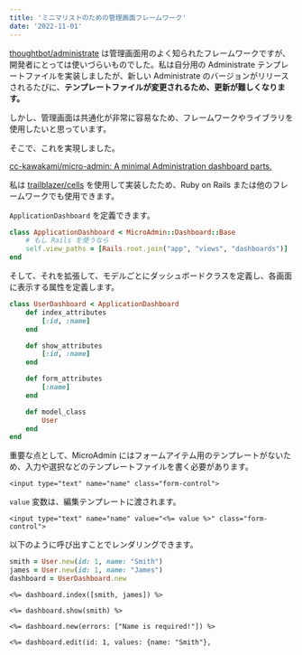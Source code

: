 ```yaml
---
title: 'ミニマリストのための管理画面フレームワーク'
date: '2022-11-01'
---
```


[thoughtbot/administrate](https://github.com/thoughtbot/administrate) は管理画面用のよく知られたフレームワークですが、開発者にとっては使いづらいものでした。私は自分用の Administrate テンプレートファイルを実装しましたが、新しい Administrate のバージョンがリリースされるたびに、**テンプレートファイルが変更されるため、更新が難しくなります。**

しかし、管理画面は共通化が非常に容易なため、フレームワークやライブラリを使用したいと思っています。

そこで、これを実現しました。

[cc-kawakami/micro-admin: A minimal Administration dashboard parts.](https://github.com/cc-kawakami/micro-admin)

私は [trailblazer/cells](https://github.com/trailblazer/cells) を使用して実装したため、Ruby on Rails または他のフレームワークでも使用できます。

`ApplicationDashboard` を定義できます。

```ruby
class ApplicationDashboard < MicroAdmin::Dashboard::Base
    # もし Rails を使うなら
    self.view_paths = [Rails.root.join("app", "views", "dashboards")]
end
```

そして、それを拡張して、モデルごとにダッシュボードクラスを定義し、各画面に表示する属性を定義します。

```ruby
class UserDashboard < ApplicationDashboard
    def index_attributes
        [:id, :name]
    end

    def show_attributes
        [:id, :name]
    end

    def form_attributes
        [:name]
    end

    def model_class
        User
    end
end
```

重要な点として、MicroAdmin にはフォームアイテム用のテンプレートがないため、入力や選択などのテンプレートファイルを書く必要があります。

```html:/app/views/dashboards/user_dashboard/new/name.erb
<input type="text" name="name" class="form-control">
```

`value` 変数は、編集テンプレートに渡されます。

```html:/app/views/dashboards/user_dashboard/edit/name.erb
<input type="text" name="name" value="<%= value %>" class="form-control">
```

以下のように呼び出すことでレンダリングできます。

```ruby
smith = User.new(id: 1, name: "Smith")
james = User.new(id: 1, name: "James")
dashboard = UserDashboard.new
```

```erb
<%= dashboard.index([smith, james]) %>
```

```erb
<%= dashboard.show(smith) %>
```

```erb
<%= dashboard.new(errors: ["Name is required!"]) %>
```

```erb
<%= dashboard.edit(id: 1, values: {name: "Smith"},
```
